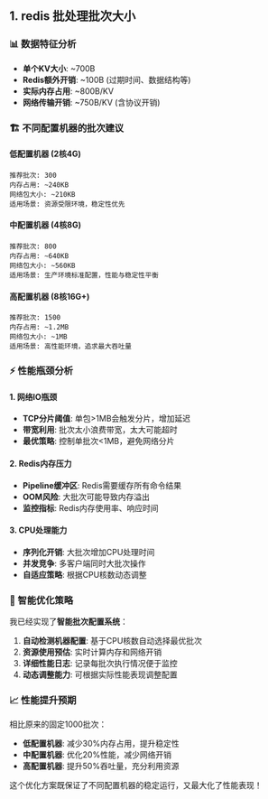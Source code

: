 ## 1. redis 批处理批次大小

### 📊 数据特征分析
- **单个KV大小**: ~700B
- **Redis额外开销**: ~100B (过期时间、数据结构等)
- **实际内存占用**: ~800B/KV
- **网络传输开销**: ~750B/KV (含协议开销)

### 🏗️ 不同配置机器的批次建议

#### 低配置机器 (2核4G)
```
推荐批次: 300
内存占用: ~240KB
网络包大小: ~210KB
适用场景: 资源受限环境，稳定性优先
```

#### 中配置机器 (4核8G) 
```
推荐批次: 800  
内存占用: ~640KB
网络包大小: ~560KB
适用场景: 生产环境标准配置，性能与稳定性平衡
```

#### 高配置机器 (8核16G+)
```
推荐批次: 1500
内存占用: ~1.2MB  
网络包大小: ~1MB
适用场景: 高性能环境，追求最大吞吐量
```

### ⚡ 性能瓶颈分析

#### 1. **网络IO瓶颈**
- **TCP分片阈值**: 单包>1MB会触发分片，增加延迟
- **带宽利用**: 批次太小浪费带宽，太大可能超时
- **最优策略**: 控制单批次<1MB，避免网络分片

#### 2. **Redis内存压力**
- **Pipeline缓冲区**: Redis需要缓存所有命令结果
- **OOM风险**: 大批次可能导致内存溢出
- **监控指标**: Redis内存使用率、响应时间

#### 3. **CPU处理能力**
- **序列化开销**: 大批次增加CPU处理时间
- **并发竞争**: 多客户端同时大批次操作
- **自适应策略**: 根据CPU核数动态调整

### 🚀 智能优化策略

我已经实现了**智能批次配置系统**：

1. **自动检测机器配置**: 基于CPU核数自动选择最优批次
2. **资源使用预估**: 实时计算内存和网络开销
3. **详细性能日志**: 记录每批次执行情况便于监控
4. **动态调整能力**: 可根据实际性能表现调整配置

### 📈 性能提升预期

相比原来的固定1000批次：
- **低配置机器**: 减少30%内存占用，提升稳定性
- **中配置机器**: 优化20%性能，减少网络开销  
- **高配置机器**: 提升50%吞吐量，充分利用资源

这个优化方案既保证了不同配置机器的稳定运行，又最大化了性能表现！